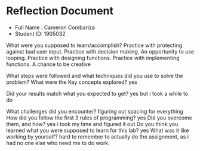 # Reflection Document

* Full Name :  Cameron Combariza
* Student ID:  1905032


What were you supposed to learn/accomplish? Practice with protecting against bad user input. Practice with decision making. An opportunity to use looping. Practice with designing functions. Practice with implementing functions. A chance to be creative


What steps were followed and what techniques did you use to solve the problem?
What were the Key concepts explored? yes

Did your results match what you expected to get? yes but i took a while to do


What challenges did you encounter? figuring out spacing for everything
How did you follow the first 3 rules of programming? yes
Did you overcome them, and how? yes i took my time and figured it out
Do you think you learned what you were supposed to learn for this lab? yes
What was it like working by yourself? hard to remember to actually do the assignment, as i had no one else who need me to do work.



